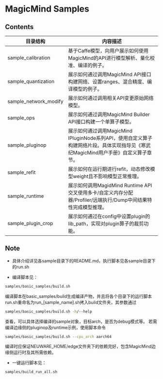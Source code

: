 # MagicMind Samples

## Contents
| 目录结构   | 内容描述 |
|---|---|
| sample_calibration    | 基于Caffe模型，向用户展示如何使用MagicMind的API进行模型解析、量化校准、编译的例子。|
| sample_quantization   | 展示如何通过调用MagicMind API接口构建网络、设置ranges、混合精度、编译模型的例子。|
| sample_network_modify | 展示如何通过调用相关API变更原始网络模型。|
| sample_ops            | 展示如何通过调用MagicMind Builder API接口构建一个单算子模型。|
| sample_pluginop       | 展示如何通过调用MagicMind IPluginNode系列API，使用自定义算子构建网络片段。具体实现指导见《寒武纪MagicMind用户手册》自定义算子章节。|
| sample_refit          | 展示如何在运行期进行refit，动态修改模型weight且不影响模型正常推理。|
| sample_runtime        | 展示如何调用MagidMind Runtime API交叉使用多卡/自定义内存分配器/Profiler/远端执行/Dump中间结果特性完成模型推理。|
| sample_plugin_crop    | 展示如何通过在config中设置plugin的lib_path，实现对plugin算子的裁剪功能。|

## Note

- 具体介绍详见各sample目录下的README.md，执行脚本见各sample目录下的run.sh

- 编译脚本见：
```bash
samples/basic_samples/build.sh
```
编译脚本在basic_samples/build生成编译产物，并且将各个目录下的运行脚本run.sh重命名为run_[sample_name].sh拷入build文件夹，其参数通过
```bash
samples/basic_samples/build.sh -h/--help
```
查看，可以具体选择编译的sample对象，目标arch，是否为debug模式等。
若需编译边缘侧的pluginop及runtime示例，使用脚本命令
```bash
samples/basic_samples/build.sh --cpu_arch aarch64
```
编译时应保证NEUWARE_HOME/edge文件夹下的依赖完好，包含MagicMind边缘侧运行时及其所需依赖。

- 一键运行脚本见：
```bash
samples/build_run_all.sh
```
